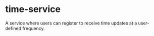 # time-service
A service where users can register to receive time updates at a user-defined frequency.
